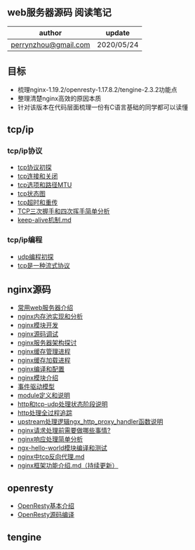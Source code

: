 ## web服务器源码 阅读笔记

| author | update |
| ------ | ------ |
| perrynzhou@gmail.com | 2020/05/24 |


## 目标

- 梳理nginx-1.19.2/openresty-1.17.8.2/tengine-2.3.2功能点
- 整理清楚nginx高效的原因本质
- 针对该版本在代码层面梳理一份有C语言基础的同学都可以读懂

## tcp/ip

### tcp/ip协议
- [tcp协议初探](./document/tcp-ip/tcp协议初探.md)
- [tcp连接和关闭](./document/tcp-ip/tcp连接和关闭.md)
- [tcp选项和路径MTU](./document/tcp-ip/tcp选项和路径MTU.md)
- [tcp状态图](./document/tcp-ip/tcp状态转换图.md)
- [tcp超时和重传](./document/tcp-ip/tcp超时和重传.md)
- [TCP三次握手和四次挥手简单分析](./document/tcp-ip/TCP三次握手和四次挥手简单分析.md)
- [keep-alive机制.md](./document/tcp-ip/2020-11-12-keep-alive机制.md)

### tcp/ip编程
- [udp编程初探](./document/tcp-ip/udp编程初探.md)
- [tcp是一种流式协议](./document/tcp-ip/tcp是一种流式协议.md)
## nginx源码
  - [常用web服务器介绍](./document/nginx-1.19.2/常用web服务器介绍.md)
  - [nginx内存池实现和分析](./document/nginx-1.19.2/nginx内存池实现和分析.md)
  - [nginx模块开发](./document/nginx-1.19.2/nginx模块开发.md)
  - [nginx源码调试](./document/nginx-1.19.2/nginx源码调试.md)
  - [nginx服务器架构探讨](./document/nginx-1.19.2/nginx服务器架构探讨.md)
  - [nginx缓存管理进程](./document/nginx-1.19.2/nginx缓存管理.md)
  - [nginx缓存加载进程](./document/nginx-1.19.2/缓存加载进程.md)
  - [nginx编译和配置](./document/nginx-1.19.2/nginx编译选项和配置.md)
  - [nginx模块介绍](./document/nginx-1.19.2/nginx模块概述.md)
  - [事件驱动模型](./document/nginx-1.19.2/事件驱动模型.md)
  - [module定义和说明](./document/nginx-1.19.2/module定义和说明.md)
  - [http和tcp-udp处理状态阶段说明](./document/nginx-1.19.2/http和tcp-udp处理状态阶段说明.md)  
  - [http处理全过程追踪](./document/nginx-1.19.2/http处理全过程追踪.md)
  - [upstream处理逻辑ngx_http_proxy_handler函数说明](https://github.com/perrynzhou/webserver-note/tree/perryn/dev/nginx-1.19.2/src/http/modules/ngx_http_proxy_module.c#L849)
  - [nginx请求处理前需要做哪些事情?](./document/nginx-1.19.2/nginx请求处理前需要做哪些事情.md)
  - [nginx响应处理简单分析](./document/nginx-1.19.2/nginx响应处理处理简单分析.md)
  - [ngx-hello-world模块编译和测试](./document/nginx-1.19.2/ngx-hello-world模块编译和测试.md)
  - [nginx中tcp反向代理.md](./document/nginx-1.19.2/2020-11-03-nginx中tcp反向代理.md)
  - [nginx框架功能介绍.md（持续更新）](./document/nginx-1.19.2/2020-11-03-nginx框架功能介绍.md)


## openresty
  - [OpenResty基本介绍](./document/openresty-1.17.8.2/OpenResty基本介绍.md)
  - [OpenResty源码编译](./document/openresty-1.17.8.2/OpenResty源码编译.md)


## tengine